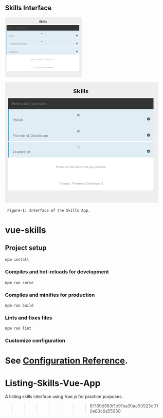 ## Skills Interface

<img src="home.png" width=50% height=50%>

![Skills](home.png)
            
     Figure-1: Interface of the Skills App.

# vue-skills

## Project setup
```
npm install
```

### Compiles and hot-reloads for development
```
npm run serve
```

### Compiles and minifies for production
```
npm run build
```

### Lints and fixes files
```
npm run lint
```

### Customize configuration
See [Configuration Reference](https://cli.vuejs.org/config/).
=======
# Listing-Skills-Vue-App
A listing skills interface using Vue.js for practice purposes.
>>>>>>> 8f789d669f1b91ba09ae90923d010e83c9a55650
